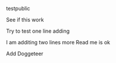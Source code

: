 testpublic

See if this work

Try to test one line adding

I am additing two lines more
Read me is ok

Add Doggeteer

